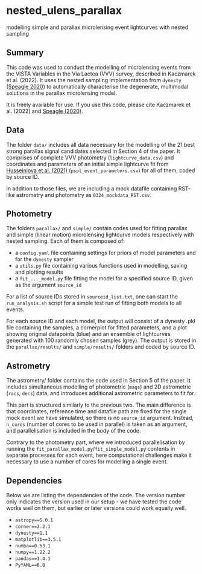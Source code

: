 
# nested_ulens_parallax

modelling simple and parallax microlensing event lightcurves with nested sampling

## Summary

This code was used to conduct the modelling of microlensing events from the VISTA Variables in the Via Lactea (VVV) survey, described in Kaczmarek et al. (2022). It uses the nested sampling implementation from `dynesty` ([Speagle 2020](https://arxiv.org/abs/1904.02180)) to automatically characterise the degenerate, multimodal solutions in the parallax microlensing model.
<!---
add link to the paper, when available. Add license
--->
It is freely available for use. If you use this code, please cite Kaczmarek et al. (2022) and [Speagle (2020)](https://arxiv.org/abs/1904.02180).

## Data

The folder `data/` includes all data necessary for the modelling of the 21 best strong parallax signal candidates selected in Section 4 of the paper. It comprises of complete VVV photometry (`lightcurve_data.csv`) and coordinates and parameters of an initial simple lightcurve fit from [Husseiniova et al. (2021)](https://arxiv.org/abs/2106.15617) (`pspl_event_parameters.csv`) for all of them, coded by source ID.

In addition to those files, we are including a mock datafile containing RST-like astrometry and photometry as `0324_mockdata_RST.csv`.

## Photometry

The folders `parallax/` and `simple/` contain codes used for fitting parallax and simple (linear motion) microlensing lightcurve models respectively with nested sampling. Each of them is composed of:
- a `config.yaml` file containing settings for priors of model parameters and for the `dynesty` sampler
- a `utils.py` file containing various functions used in modelling, saving and plotting results
- a `fit_..._model.py` file fitting the model for a specified source ID, given as the argument `source_id`

For a list of source IDs stored in `sourceid_list.txt`, one can start the `run_analysis.sh` script for a simple test run of fitting both models to all events.

For each source ID and each model, the output will consist of a dynesty .pkl file containing the samples, a cornerplot for fitted parameters, and a plot showing original datapoints (blue) and an ensemble of lightcurves generated with 100 randomly chosen samples (grey). The output is stored in the `parallax/results/` and `simple/results/` folders and coded by source ID.

## Astrometry

The astrometry/ folder contains the code used in Section 5 of the paper. It includes simultaneous modelling of photometric (`mags`) and 2D astrometric (`racs`, `decs`) data, and introduces additional astrometric parameters to fit for.

This part is structured similarly to the previous two. The main difference is that coordinates, reference time and datafile path are fixed for the single mock event we have simulated, so there is no `source_id` argument. Instead, `n_cores` (number of cores to be used in parallel) is taken as an argument, and parallelisation is included in the body of the code.

Contrary to the photometry part, where we introduced parallelisation by running the `fit_parallax_model.py`/`fit_simple_model.py` contents in separate processes for each event, here computational challenges make it necessary to use a number of cores for modelling a single event.

## Dependencies

Below we are listing the dependencies of the code. The version number only indicates the version used in our setup - we have tested the code works well on them, but earlier or later versions could work equally well.

- `astropy==5.0.1`
- `corner==2.2.1`
- `dynesty==1.1`
- `matplotlib==3.5.1`
- `numba==0.53.1`
- `numpy==1.22.2`
- `pandas==1.4.1`
- `PyYAML==6.0`

